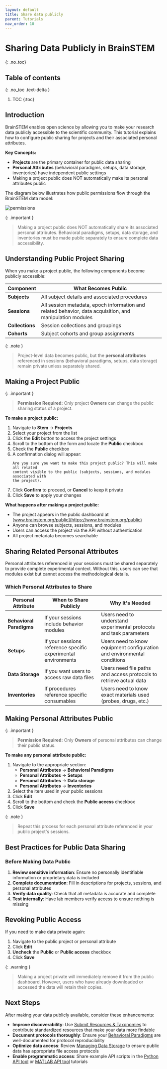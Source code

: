 ```yaml
---
layout: default
title: Share data publicly
parent: Tutorials
nav_order: 10
---
```


# Sharing Data Publicly in BrainSTEM
{: .no_toc}

## Table of contents
{: .no_toc .text-delta }

1. TOC
{:toc}

## Introduction

BrainSTEM enables open science by allowing you to make your research data publicly accessible to the scientific community. This tutorial explains how to configure public sharing for projects and their associated personal attributes.

**Key Concepts:**
- **Projects** are the primary container for public data sharing
- **Personal Attributes** (behavioral paradigms, setups, data storage, inventories) have independent public settings
- Making a project public does NOT automatically make its personal attributes public

The diagram below illustrates how public permissions flow through the BrainSTEM data model:
 
![permissions]({{site.baseurl}}/assets/images/permission_public.png)

{: .important }
> Making a project public does NOT automatically share its associated personal attributes. Behavioral paradigms, setups, data storage, and inventories must be made public separately to ensure complete data accessibility.

## Understanding Public Project Sharing

When you make a project public, the following components become publicly accessible:

| Component | What Becomes Public |
|-----------|-------------------|
| **Subjects** | All subject details and associated procedures |
| **Sessions** | All session metadata, epoch information and related behavior, data acquisition, and manipulation modules |
| **Collections** | Session collections and groupings |
| **Cohorts** | Subject cohorts and group assignments |

{: .note }
> Project-level data becomes public, but the **personal attributes** referenced in sessions (behavioral paradigms, setups, data storage) remain private unless separately shared.

## Making a Project Public

{: .important }
> **Permission Required:** Only project **Owners** can change the public sharing status of a project.

**To make a project public:**

1. Navigate to **Stem** → **Projects**
2. Select your project from the list
3. Click the **Edit** button to access the project settings
4. Scroll to the bottom of the form and locate the **Public** checkbox
5. Check the **Public** checkbox
6. A confirmation dialog will appear:
   ```
   Are you sure you want to make this project public? This will make all related 
   content visible to the public (subjects, sessions, and modules associated with 
   the project).
   ```
7. Click **Confirm** to proceed, or **Cancel** to keep it private
8. Click **Save** to apply your changes

**What happens after making a project public:**
- The project appears in the public dashboard at [www.brainstem.org/public](https://www.brainstem.org/public)
- Anyone can browse subjects, sessions, and modules
- Users can access the project via the API without authentication
- All project metadata becomes searchable

## Sharing Related Personal Attributes

Personal attributes referenced in your sessions must be shared separately to provide complete experimental context. Without this, users can see that modules exist but cannot access the methodological details.

### Which Personal Attributes to Share

| Personal Attribute | When to Share Publicly | Why It's Needed |
|-------------------|----------------------|----------------|
| **Behavioral Paradigms** | If your sessions include behavior modules | Users need to understand experimental protocols and task parameters |
| **Setups** | If your sessions reference specific experimental environments | Users need to know equipment configuration and environmental conditions |
| **Data Storage** | If you want users to access raw data files | Users need file paths and access protocols to retrieve actual data |
| **Inventories** | If procedures reference specific consumables | Users need to know exact materials used (probes, drugs, etc.) |

## Making Personal Attributes Public

{: .important }
> **Permission Required:** Only **Owners** of personal attributes can change their public status.

**To make any personal attribute public:**

1. Navigate to the appropriate section:
   - **Personal Attributes** → **Behavioral Paradigms**
   - **Personal Attributes** → **Setups**
   - **Personal Attributes** → **Data storage**
   - **Personal Attributes** → **Inventories**
2. Select the item used in your public sessions
3. Click **Edit**
4. Scroll to the bottom and check the **Public access** checkbox
5. Click **Save**

{: .note }
> Repeat this process for each personal attribute referenced in your public project's sessions.

## Best Practices for Public Data Sharing

### Before Making Data Public

1. **Review sensitive information**: Ensure no personally identifiable information or proprietary data is included
2. **Complete documentation**: Fill in descriptions for projects, sessions, and personal attributes
3. **Verify data quality**: Check that all metadata is accurate and complete
4. **Test internally**: Have lab members verify access to ensure nothing is missing

## Revoking Public Access

If you need to make data private again:

1. Navigate to the public project or personal attribute
2. Click **Edit**
3. **Uncheck** the **Public** or **Public access** checkbox
4. Click **Save**

{: .warning }
> Making a project private will immediately remove it from the public dashboard. However, users who have already downloaded or accessed the data will retain their copies.

## Next Steps

After making your data publicly available, consider these enhancements:

- **Improve discoverability**: Use [Submit Resources & Taxonomies]({{site.baseurl}}/tutorials/submit-resource-and-taxonomies) to contribute standardized resources that make your data more findable
- **Document protocols thoroughly**: Ensure your [Behavioral Paradigms]({{site.baseurl}}/tutorials/behavioral-paradigms) are well-documented for protocol reproducibility
- **Optimize data access**: Review [Managing Data Storage]({{site.baseurl}}/tutorials/managing-data-storage) to ensure public data has appropriate file access protocols
- **Enable programmatic access**: Share example API scripts in the [Python API tool]({{site.baseurl}}/tutorials/python-api-tool) or [MATLAB API tool]({{site.baseurl}}/tutorials/matlab-api-tool) tutorials
